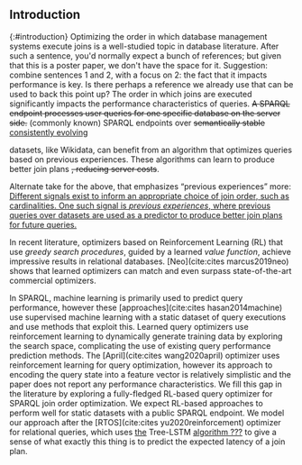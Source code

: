 ## Introduction
{:#introduction}
Optimizing the order in which database management systems execute joins is a well-studied topic in database literature.
<span class="comment" data-author="RV">After such a sentence, you'd normally expect a bunch of references; but given that this is a poster paper, we don't have the space for it. Suggestion: combine sentences 1 and 2, with a focus on 2: the fact that it impacts performance is key. Is there perhaps a reference we already use that can be used to back this point up?</span>
The order in which joins are executed significantly impacts the performance characteristics of queries. 
<del class="comment" data-author="RV">A SPARQL endpoint processes user queries for one specific database on the server side.</del>
<span class="comment" data-author="RV">(commonly known)</span>
SPARQL endpoints over <del class="comment" data-author="RV">semantically stable</del> 
<ins class="comment" data-author="RV">consistently evolving</ins>
<!-- (Not sure how correct sementically stable datasets is, I mean to say datasets that don't undergo drastic changes in meaning or subject)  -->
datasets, like Wikidata, can benefit from an algorithm that optimizes queries based on previous experiences. These algorithms can learn to produce better join plans <del class="comment" data-author="RV">, reducing server costs</del>.

<span class="comment" data-author="RV">Alternate take for the above, that emphasizes <q>previous experiences</q> more:</span>
<ins class="comment" data-author="RV">Different signals exist to inform an appropriate choice of join order, such as cardinalities. One such signal is _previous experiences_, where previous queries over datasets are used as a predictor to produce better join plans for future queries.</ins>

In recent literature, optimizers based on Reinforcement Learning (RL) that use _greedy search procedures_, guided by a learned _value function_, achieve impressive results in relational databases. [Neo](cite:cites marcus2019neo) shows that learned optimizers can match and even surpass state-of-the-art commercial optimizers.

In SPARQL, machine learning is primarily used to predict query performance, however these [approaches](cite:cites hasan2014machine) use supervised machine learning with a static dataset of query executions and use methods that exploit this. Learned query optimizers use reinforcement learning to dynamically generate training data by exploring the search space, complicating the use of existing query performance prediction methods. 
The [April](cite:cites wang2020april) optimizer uses reinforcement learning for query optimization, however its approach to encoding the query state into a feature vector is relatively simplistic and the paper does not report any performance characteristics. 
We fill this gap in the literature by exploring a fully-fledged RL-based query optimizer for SPARQL join order optimization. We expect RL-based approaches to perform well for static datasets with a public SPARQL endpoint.
We model our approach after the [RTOS](cite:cites yu2020reinforcement) optimizer for relational queries, which uses <ins class="comment" data-author="RV">the</ins> Tree-LSTM <ins class="comment" data-author="RV">algorithm ???</ins> <span class="comment" data-author="RV">to give a sense of what exactly this thing is</span> to predict the expected latency of a join plan. 

<!-- 
{:.comment data-author="RT"}
The structure of the intro is already quite good, but I think we can improve things.
The introduction is currently one large paragraph, so I would suggest splitting it up, where each paragraph has its own focus.
Also, we need a better motivation for this work than just "wouldn't it be nice to do this?".
We can use the DBpedia/Wikidata use case here, as something we would like to optimize.

{:.comment data-author="RT"}
Suggestion for a new intro structure:
- Talk about SPARQL querying in general, and introduce the DBpedia/Wikidata use case.
- The use of RL in RDBs, and the benefits they give there.
- The potential of RL in SPARQL, and that you investigate it. -->
